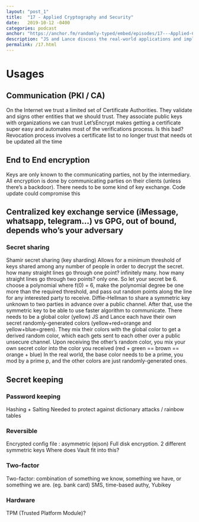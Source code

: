```yaml
---
layout: "post_1"
title:  "17 - Applied Cryptography and Security"
date:   2019-10-12 -0400
categories: podcast
anchor: "https://anchor.fm/randomly-typed/embed/episodes/17---Applied-Cryptography-and-Security-e851vp"
description: "JS and Lance discuss the real-world applications and implications of cryptography with topics like key sharing, password keeping and end-to-end encryption."
permalink: /17.html
---
```

# Usages
##  Communication (PKI / CA)
On the Internet we trust a limited set of Certificate Authorities. They validate and signs other entities that we should trust. They associate public keys with organizations we can trust
Let’sEncrypt makes getting a certificate super easy and automates most of the verifications process. Is this bad?
Revocation process involves a certificate list to no longer trust that needs ot be updated all the time

## End to End encryption
Keys are only known to the communicating parties, not by the intermediary. All encryption is done by communicating parties on their clients (unless there’s a backdoor).
There needs to be some kind of key exchange.
Code update could compromise this

## Centralized key exchange service (iMessage, whatsapp, telegram…) vs GPG, out of bound, depends who’s your adversary

### Secret sharing
Shamir secret sharing (key sharding)
Allows for a minimum threshold of keys shared among any number of people in order to decrypt the secret.
how many straight lines go through one point? infinitely many.
how many straight lines go through two points? only one.
So let your secret be 6. choose a polynomial where f(0) = 6, make the polynomial degree be one more than the required threshold, and pass out random points along the line for any interested party to receive.
Diffie-Hellman to share a symmetric key unknown to two parties in advance over a public channel. After that, use the symmetric key to be able to use faster algorithm to communicate.
There needs to be a global color (yellow)
JS and Lance each have their own secret randomly-generated colors (yellow+red=orange and yellow+blue=green).
They mix their colors with the global color to get a derived random color, which each gets sent to each other over a public unsecure channel.
Upon receiving the other’s random color, you mix your own secret color into the color you received (red + green == brown == orange + blue)
In the real world, the base color needs to be a prime, you mod by a prime p, and the other colors are  just randomly-generated ones.

## Secret keeping
### Password keeping
Hashing + Salting
Needed to protect against dictionary attacks / rainbow tables

### Reversible
Encrypted config file : asymmetric (ejson)
Full disk encryption. 2 different symmetric keys
Where does Vault fit into this?

### Two-factor
Two-factor: combination of something we know, something we have, or something we are. (eg. bank card)
SMS, time-based authy, Yubikey

### Hardware
TPM (Trusted Platform Module)?
